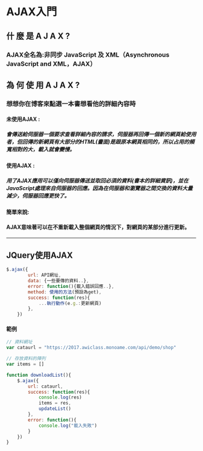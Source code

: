 # AJAX入門
## 什 麼 是 A J A X ?
### AJAX全名為:非同步 JavaScript 及 XML（Asynchronous JavaScript and XML，AJAX）
## 為 何 使 用 A J A X ?
### 想想你在博客來點選一本書想看他的詳細內容時
#### 未使用AJAX :
##### 會傳送給伺服器一個要求查看詳細內容的請求，伺服器再回傳一個新的網頁給使用者，但回傳的新網頁有大部分的HTML(畫面)是跟原本網頁相同的，所以占用的頻寬相對的大，載入就會變慢。
#### 使用AJAX :
##### 用了AJAX應用可以僅向伺服器傳送並取回必須的資料(書本的詳細資訊)，並在JavaScript處理來自伺服器的回應。因為在伺服器和瀏覽器之間交換的資料大量減少，伺服器回應更快了。
#### 簡單來說:
#### AJAX意味著可以在不重新載入整個網頁的情況下，對網頁的某部分進行更新。
---
## JQuery使用AJAX
```javascript
$.ajax({
        url: API網址,
        data: {一些要傳的資料..},
        error: function(){載入錯誤回應..},
        method: 使用的方法(預設為get),
		success: function(res){
			...執行動作(e.g.:更新網頁)
		},
	})
```
#### 範例
```javascript
// 資料網址
var cataurl = "https://2017.awiclass.monoame.com/api/demo/shop"

// 存放資料的陣列
var items = []

function downloadList(){
	$.ajax({
		url: cataurl,
		success: function(res){
			console.log(res)
			items = res,
			updateList()
		},
		error: function(){
			console.log("載入失敗")
		}
	})
}
```